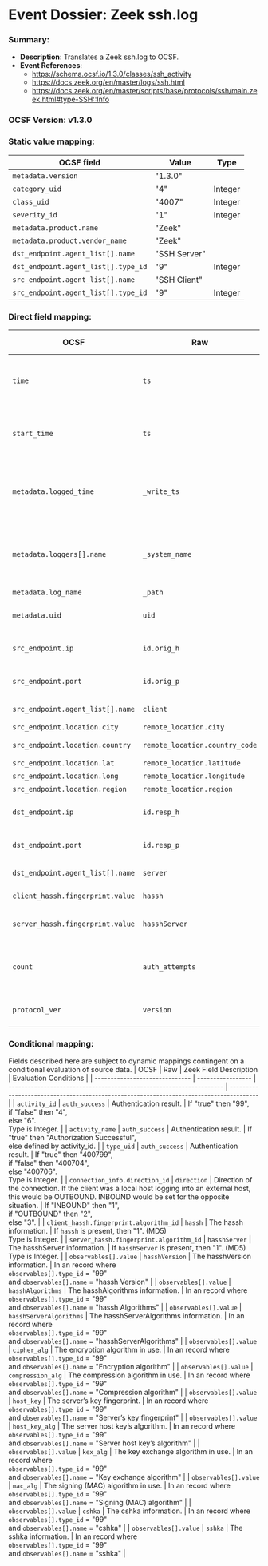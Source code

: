 # Event Dossier: Zeek ssh.log
### Summary:
- **Description**: Translates a Zeek ssh.log to OCSF. 
- **Event References**:
  - https://schema.ocsf.io/1.3.0/classes/ssh_activity
  - https://docs.zeek.org/en/master/logs/ssh.html
  - https://docs.zeek.org/en/master/scripts/base/protocols/ssh/main.zeek.html#type-SSH::Info


 ### OCSF Version: v1.3.0


 ### Static value mapping:
| OCSF field                          | Value        | Type       |
| ----------------------------------- | ------------ | ---------- |
| `metadata.version`                  | "1.3.0"      |            |
| `category_uid`                      | "4"          | Integer    |
| `class_uid`                         | "4007"       | Integer    |
| `severity_id`                       | "1"          | Integer    |
| `metadata.product.name`             | "Zeek"       |            |
| `metadata.product.vendor_name`      | "Zeek"       |            |
| `dst_endpoint.agent_list[].name`    | "SSH Server" |            |
| `dst_endpoint.agent_list[].type_id` | "9"          | Integer    |
| `src_endpoint.agent_list[].name`    | "SSH Client" |            |
| `src_endpoint.agent_list[].type_id` | "9"          | Integer    |


 ### Direct field mapping:
| OCSF                           | Raw                         | Zeek Field Description                                                                  | Notes                   |
| ------------------------------ | --------------------------- | --------------------------------------------------------------------------------------- | ----------------------- |
| `time`                         | `ts`                        | Timestamp indicating when the event occurred.                                           | Convert to epoch value. (Integer) |
| `start_time`                   | `ts`                        | Timestamp indicating when the event occurred.                                           | Convert to epoch value. (Integer) |
| `metadata.logged_time`         | `_write_ts`                 | Timestamp indicating when the log entry was written to disk.                            | Convert to epoch value. (Integer) |
| `metadata.loggers[].name`      | `_system_name`              | Name of the system or logging subsystem generating the log entry.                       |                         |
| `metadata.log_name`            | `_path`                     | Log name.                                                                               |                         |
| `metadata.uid`                 | `uid`                       | Unique ID for the connection.                                                           |                         |
| `src_endpoint.ip`              | `id.orig_h`                 | The originator’s IP address.                                                            |                         |
| `src_endpoint.port`            | `id.orig_p`                 | The originator’s port number.                                                           | Integer                 |
| `src_endpoint.agent_list[].name` | `client`                  | The client’s version string.                                                            |                         |
| `src_endpoint.location.city`   | `remote_location.city`      | The city.                                                                               |                         |
| `src_endpoint.location.country`| `remote_location.country_code` | The country code.                                                                    |                         |
| `src_endpoint.location.lat`    | `remote_location.latitude`  | Latitude.                                                                               |                         |
| `src_endpoint.location.long`   | `remote_location.longitude` | Longitude.                                                                              |                         |
| `src_endpoint.location.region` | `remote_location.region`    | The region.                                                                             |                         |
| `dst_endpoint.ip`              | `id.resp_h`                 | The responder’s IP address.                                                             |                         |
| `dst_endpoint.port`            | `id.resp_p`                 | The responder’s port number.                                                            |                         |
| `dst_endpoint.agent_list[].name` | `server`                  | The server’s version string.                                                            |                         |
| `client_hassh.fingerprint.value` | `hassh`                   | The hassh information.                                                                  |                         |
| `server_hassh.fingerprint.value` | `hasshServer`             | The hasshServer information.                                                            |                         |
| `count`                        | `auth_attempts`             | The number of authentication attempts observed.                                         | Integer                 |
| `protocol_ver`                 | `version`                   | SSH major version (1, 2, or unset).                                                     | As string for vendor compatibility. |


 ### Conditional mapping:
Fields described here are subject to dynamic mappings contingent on a conditional evaluation of source data.
| OCSF                           | Raw               | Zeek Field Description                                              | Evaluation Conditions                                                                   |
| ------------------------------ | ----------------- | ------------------------------------------------------------------- | --------------------------------------------------------------------------------------- |
| `activity_id`                  | `auth_success`    | Authentication result.                                              | If "true" then "99", <br>if "false" then "4", <br>else "6". <br>Type is Integer.        |
| `activity_name`                | `auth_success`    | Authentication result.                                              | If "true" then "Authorization Successful", <br>else defined by activity_id.             |
| `type_uid`                     | `auth_success`    | Authentication result.                                              | If "true" then "400799", <br>if "false" then "400704", <br>else "400706". <br>Type is Integer. |
| `connection_info.direction_id` | `direction`       | Direction of the connection. If the client was a local host logging into an external host, this would be OUTBOUND. INBOUND would be set for the opposite situation. | If "INBOUND" then "1", <br>if "OUTBOUND" then "2", <br>else "3". |
| `client_hassh.fingerprint.algorithm_id` | `hassh`  | The hassh information.                                              | If `hassh` is present, then "1". (MD5) <br>Type is Integer.                             |
| `server_hassh.fingerprint.algorithm_id` | `hasshServer` | The hasshServer information.                                   | If `hasshServer` is present, then "1". (MD5) <br>Type is Integer.                       |
| `observables[].value`          | `hasshVersion`    | The hasshVersion information.                                       | In an record where <br>`observables[].type_id` = "99" <br>and `observables[].name` = "hassh Version"               |
| `observables[].value`          | `hasshAlgorithms` | The hasshAlgorithms information.                                    | In an record where <br>`observables[].type_id` = "99" <br>and `observables[].name` = "hassh Algorithms"            |
| `observables[].value`          | `hasshServerAlgorithms` | The hasshServerAlgorithms information.                        | In an record where <br>`observables[].type_id` = "99" <br>and `observables[].name` = "hasshServerAlgorithms"       |
| `observables[].value`          | `cipher_alg`      | The encryption algorithm in use.                                    | In an record where <br>`observables[].type_id` = "99" <br>and `observables[].name` = "Encryption algorithm"        |
| `observables[].value`          | `compression_alg` | The compression algorithm in use.                                   | In an record where <br>`observables[].type_id` = "99" <br>and `observables[].name` = "Compression algorithm"       |
| `observables[].value`          | `host_key`        | The server’s key fingerprint.                                       | In an record where <br>`observables[].type_id` = "99" <br>and `observables[].name` = "Server’s key fingerprint"    |
| `observables[].value`          | `host_key_alg`    | The server host key’s algorithm.                                    | In an record where <br>`observables[].type_id` = "99" <br>and `observables[].name` = "Server host key’s algorithm" |
| `observables[].value`          | `kex_alg`         | The key exchange algorithm in use.                                  | In an record where <br>`observables[].type_id` = "99" <br>and `observables[].name` = "Key exchange algorithm"      |
| `observables[].value`          | `mac_alg`         | The signing (MAC) algorithm in use.                                 | In an record where <br>`observables[].type_id` = "99" <br>and `observables[].name` = "Signing (MAC) algorithm"     |
| `observables[].value`          | `cshka`           | The cshka information.                                              | In an record where <br>`observables[].type_id` = "99" <br>and `observables[].name` = "cshka"                       |
| `observables[].value`          | `sshka`           | The sshka information.                                              | In an record where <br>`observables[].type_id` = "99" <br>and `observables[].name` = "sshka"                       |
